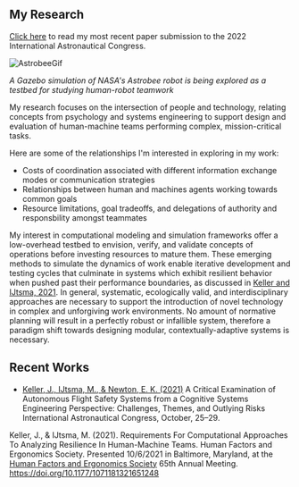 




## My Research
[Click here](https://jkeller52.github.io/files/IAC-22_B3.6.pdf) to read my most recent paper submission to the 2022 International Astronautical Congress.


![AstrobeeGif](https://user-images.githubusercontent.com/70432484/124196130-c7b03f00-da99-11eb-9cb5-bb6b99b4f72a.gif)
<img align="center">
  
  *A Gazebo simulation of NASA's Astrobee robot is being explored as a testbed for studying human-robot teamwork*


My research focuses on the intersection of people and technology, relating concepts from psychology and systems engineering to support design and evaluation of human-machine teams performing complex, mission-critical tasks. 

Here are some of the relationships I'm interested in exploring in my work:
- Costs of coordination associated with different information exchange modes or communication strategies
- Relationships between human and machines agents working towards common goals
- Resource limitations, goal tradeoffs, and delegations of authority and responsbility amongst teammates

My interest in computational modeling and simulation frameworks offer a low-overhead testbed to envision, verify, and validate concepts of operations before investing resources to mature them. These emerging methods to simulate the dynamics of work enable iterative development and testing cycles that culminate in systems which exhibit resilient behavior when pushed past their performance boundaries, as discussed in [Keller and IJtsma, 2021](https://jkeller52.github.io/files/testbed_requirements_final.pdf). In general, systematic, ecologically valid, and interdisciplinary approaches are necessary to support the introduction of novel technology in complex and unforgiving work environments. No amount of normative planning will result in a perfectly robust or infallible system, therefore a paradigm shift towards designing modular, contextually-adaptive systems is necessary.



## Recent Works

* [Keller, J., IJtsma, M., & Newton, E. K. (2021)](https://jkeller52.github.io/files/Keller_IAC-21.D6.1.2x63854.pdf) A Critical Examination of Autonomous Flight Safety Systems from a Cognitive Systems Engineering Perspective: Challenges, Themes, and Outlying Risks International Astronautical Congress, October, 25–29.

Keller, J., & IJtsma, M. (2021). Requirements For Computational Approaches To Analyzing Resilience In Human-Machine Teams. Human Factors and Ergonomics Society. Presented 10/6/2021 in Baltimore, Maryland, at the [Human Factors and Ergonomics Society](https://hfesam2021.conference-program.com/presentation/?id=LECT392&sess=sess105) 65th Annual Meeting. https://doi.org/10.1177/1071181321651248




